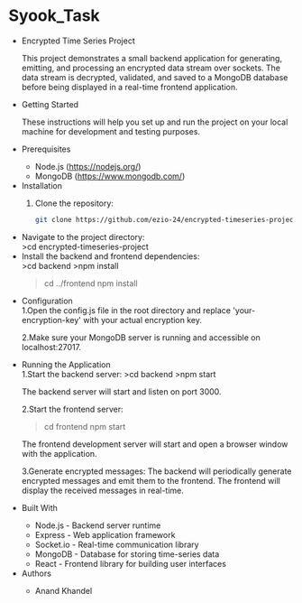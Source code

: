 # Syook_Task
<ul>
<li> Encrypted Time Series Project</li>

This project demonstrates a small backend application for generating, emitting, and processing an encrypted data stream over sockets. The data stream is decrypted, validated, and saved to a MongoDB database before being displayed in a real-time frontend application.

<li>Getting Started</li> 

These instructions will help you set up and run the project on your local machine for development and testing purposes.

<li>Prerequisites</li> 

- Node.js (https://nodejs.org/)
- MongoDB (https://www.mongodb.com/)

<li>Installation</li> 

1. Clone the repository:

   ```bash
   git clone https://github.com/ezio-24/encrypted-timeseries-project.git


<li>Navigate to the project directory:</li> 
>cd encrypted-timeseries-project

<li>Install the backend and frontend dependencies:</li> 
>cd backend
>npm install

>cd ../frontend
>npm install


<li>Configuration</li> 
1.Open the config.js file in the root directory and replace 'your-encryption-key' with your actual encryption key.

2.Make sure your MongoDB server is running and accessible on localhost:27017.

<li> Running the Application</li>
1.Start the backend server:
>cd backend
>npm start

The backend server will start and listen on port 3000.

2.Start the frontend server:
>cd frontend
>npm start

The frontend development server will start and open a browser window with the application.

3.Generate encrypted messages:
The backend will periodically generate encrypted messages and emit them to the frontend. The frontend will display the received messages in real-time.

<li>Built With</li> 
<ul>
<li>Node.js - Backend server runtime</li>
<li>Express - Web application framework</li>
<li>Socket.io - Real-time communication library</li>
<li>MongoDB - Database for storing time-series data</li>
<li>React - Frontend library for building user interfaces</li>
</ul>

<li>Authors</li> 
<ul><li>Anand Khandel</li></ul>

</ul>
